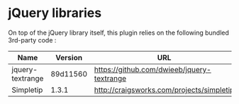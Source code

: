 jQuery libraries
================

On top of the jQuery library itself, this plugin relies on the following
bundled 3rd-party code :

Name             | Version  | URL
-----------------|----------|-------------------------------------------
jquery-textrange | 89d11560 | https://github.com/dwieeb/jquery-textrange
Simpletip        | 1.3.1    | http://craigsworks.com/projects/simpletip

